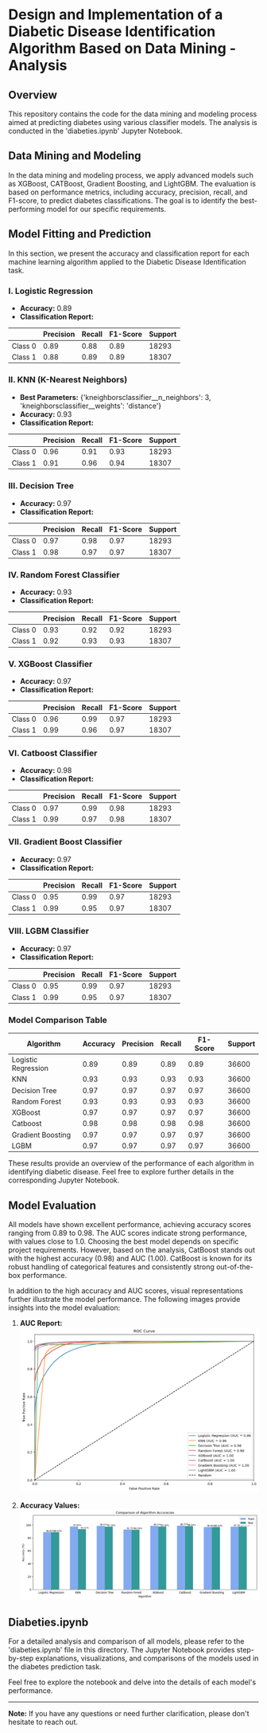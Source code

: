 # Design and Implementation of a Diabetic Disease Identification Algorithm Based on Data Mining - Analysis

## Overview

This repository contains the code for the data mining and modeling process aimed at predicting diabetes using various classifier models. The analysis is conducted in the 'diabeties.ipynb' Jupyter Notebook.

## Data Mining and Modeling

In the data mining and modeling process, we apply advanced models such as XGBoost, CATBoost, Gradient Boosting, and LightGBM. The evaluation is based on performance metrics, including accuracy, precision, recall, and F1-score, to predict diabetes classifications. The goal is to identify the best-performing model for our specific requirements.

## Model Fitting and Prediction

In this section, we present the accuracy and classification report for each machine learning algorithm applied to the Diabetic Disease Identification task.

### I. Logistic Regression

- **Accuracy:** 0.89
- **Classification Report:**
  
|           | Precision | Recall | F1-Score | Support |
|-----------|-----------|--------|----------|---------|
| Class 0   | 0.89      | 0.88   | 0.89     | 18293   |
| Class 1   | 0.88      | 0.89   | 0.89     | 18307   |


### II. KNN (K-Nearest Neighbors)

- **Best Parameters:** {'kneighborsclassifier__n_neighbors': 3, 'kneighborsclassifier__weights': 'distance'}
- **Accuracy:** 0.93
- **Classification Report:**
  
|           | Precision | Recall | F1-Score | Support |
|-----------|-----------|--------|----------|---------|
| Class 0   | 0.96      | 0.91   | 0.93     | 18293   |
| Class 1   | 0.91      | 0.96   | 0.94     | 18307   |



### III. Decision Tree

- **Accuracy:** 0.97
- **Classification Report:**
  
|           | Precision | Recall | F1-Score | Support |
|-----------|-----------|--------|----------|---------|
| Class 0   | 0.97      | 0.98   | 0.97     | 18293   |
| Class 1   | 0.98      | 0.97   | 0.97     | 18307   |


### IV. Random Forest Classifier

- **Accuracy:** 0.93
- **Classification Report:**
  
|           | Precision | Recall | F1-Score | Support |
|-----------|-----------|--------|----------|---------|
| Class 0   | 0.93      | 0.92   | 0.92     | 18293   |
| Class 1   | 0.92      | 0.93   | 0.93     | 18307   |


### V. XGBoost Classifier

- **Accuracy:** 0.97
- **Classification Report:**

|           | Precision | Recall | F1-Score | Support |
|-----------|-----------|--------|----------|---------|
| Class 0   | 0.96      | 0.99   | 0.97     | 18293   |
| Class 1   | 0.99      | 0.96   | 0.97     | 18307   |


### VI. Catboost Classifier

- **Accuracy:** 0.98
- **Classification Report:**

|           | Precision | Recall | F1-Score | Support |
|-----------|-----------|--------|----------|---------|
| Class 0   | 0.97      | 0.99   | 0.98     | 18293   |
| Class 1   | 0.99      | 0.97   | 0.98     | 18307   |


### VII. Gradient Boost Classifier

- **Accuracy:** 0.97
- **Classification Report:**
  
|           | Precision | Recall | F1-Score | Support |
|-----------|-----------|--------|----------|---------|
| Class 0   | 0.95      | 0.99   | 0.97     | 18293   |
| Class 1   | 0.99      | 0.95   | 0.97     | 18307   |


### VIII. LGBM Classifier

- **Accuracy:** 0.97
- **Classification Report:**
  
|           | Precision | Recall | F1-Score | Support |
|-----------|-----------|--------|----------|---------|
| Class 0   | 0.95      | 0.99   | 0.97     | 18293   |
| Class 1   | 0.99      | 0.95   | 0.97     | 18307   |


### Model Comparison Table

| Algorithm               | Accuracy | Precision | Recall | F1-Score | Support |
|-------------------------|----------|-----------|--------|----------|---------|
| Logistic Regression     | 0.89     | 0.89      | 0.89   | 0.89     | 36600   |
| KNN                     | 0.93     | 0.93      | 0.93   | 0.93     | 36600   |
| Decision Tree           | 0.97     | 0.97      | 0.97   | 0.97     | 36600   |
| Random Forest           | 0.93     | 0.93      | 0.93   | 0.93     | 36600   |
| XGBoost                 | 0.97     | 0.97      | 0.97   | 0.97     | 36600   |
| Catboost                | 0.98     | 0.98      | 0.98   | 0.98     | 36600   |
| Gradient Boosting       | 0.97     | 0.97      | 0.97   | 0.97     | 36600   |
| LGBM                    | 0.97     | 0.97      | 0.97   | 0.97     | 36600   |

These results provide an overview of the performance of each algorithm in identifying diabetic disease. Feel free to explore further details in the corresponding Jupyter Notebook.


## Model Evaluation

All models have shown excellent performance, achieving accuracy scores ranging from 0.89 to 0.98. The AUC scores indicate strong performance, with values close to 1.0. Choosing the best model depends on specific project requirements. However, based on the analysis, CatBoost stands out with the highest accuracy (0.98) and AUC (1.00). CatBoost is known for its robust handling of categorical features and consistently strong out-of-the-box performance.

In addition to the high accuracy and AUC scores, visual representations further illustrate the model performance. The following images provide insights into the model evaluation:

1. **AUC Report:**
   ![AUC Report](../image/AUC_Report.png)
   
2. **Accuracy Values:**
   ![Accuracy Values](../image/Accuracy_Values.png)

## Diabeties.ipynb

For a detailed analysis and comparison of all models, please refer to the 'diabeties.ipynb' file in this directory. The Jupyter Notebook provides step-by-step explanations, visualizations, and comparisons of the models used in the diabetes prediction task.

Feel free to explore the notebook and delve into the details of each model's performance.

---

**Note:** If you have any questions or need further clarification, please don't hesitate to reach out.


